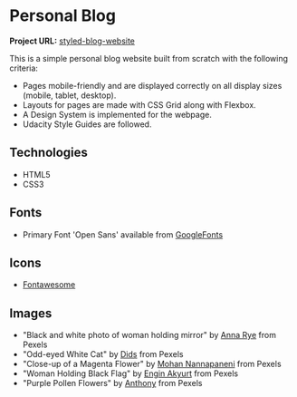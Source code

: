 # Personal Blog
**Project URL:** [styled-blog-website](https://zivok.github.io/styled-blog-website/)

This is a simple personal blog website built from scratch with the following criteria:
- Pages mobile-friendly and are displayed correctly on all display sizes (mobile, tablet, desktop).
- Layouts for pages are made with CSS Grid along with Flexbox.
- A Design System is implemented for the webpage.
- Udacity Style Guides are followed.

## Technologies
- HTML5
- CSS3

## Fonts
- Primary Font 'Open Sans' available from [GoogleFonts](https://fonts.google.com/specimen/Open+Sans?query=open+sans#standard-styles)

## Icons
- [Fontawesome](https://fontawesome.com/icons)

## Images
- "Black and white photo of woman holding mirror" by [Anna Rye](https://www.pexels.com/@anna-rye-70977670) from Pexels
- "Odd-eyed White Cat" by [Dids](https://www.pexels.com/@didsss) from Pexels
- "Close-up of a Magenta Flower" by [Mohan Nannapaneni](https://www.pexels.com/@mnannapaneni) from Pexels
- "Woman Holding Black Flag" by [Engin Akyurt](https://www.pexels.com/@enginakyurt) from Pexels
- "Purple Pollen Flowers" by [Anthony](https://www.pexels.com/@inspiredimages) from Pexels